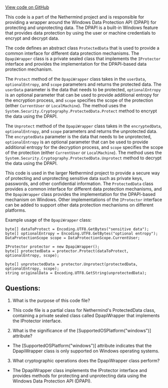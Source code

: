 [View code on GitHub](https://github.com/NethermindEth/nethermind/src/Nethermind/Nethermind.Crypto/ProtectedData.DpapiWrapper.cs)

This code is a part of the Nethermind project and is responsible for providing a wrapper around the Windows Data Protection API (DPAPI) for protecting and unprotecting data. The DPAPI is a built-in Windows feature that provides data protection by using the user or machine credentials to encrypt and decrypt data. 

The code defines an abstract class `ProtectedData` that is used to provide a common interface for different data protection mechanisms. The `DpapiWrapper` class is a private sealed class that implements the `IProtector` interface and provides the implementation for the DPAPI-based data protection mechanism. 

The `Protect` method of the `DpapiWrapper` class takes in the `userData`, `optionalEntropy`, and `scope` parameters and returns the protected data. The `userData` parameter is the data that needs to be protected, `optionalEntropy` is an optional parameter that can be used to provide additional entropy for the encryption process, and `scope` specifies the scope of the protection (either `CurrentUser` or `LocalMachine`). The method uses the `System.Security.Cryptography.ProtectedData.Protect` method to encrypt the data using the DPAPI.

The `Unprotect` method of the `DpapiWrapper` class takes in the `encryptedData`, `optionalEntropy`, and `scope` parameters and returns the unprotected data. The `encryptedData` parameter is the data that needs to be unprotected, `optionalEntropy` is an optional parameter that can be used to provide additional entropy for the decryption process, and `scope` specifies the scope of the protection (either `CurrentUser` or `LocalMachine`). The method uses the `System.Security.Cryptography.ProtectedData.Unprotect` method to decrypt the data using the DPAPI.

This code is used in the larger Nethermind project to provide a secure way of protecting and unprotecting sensitive data such as private keys, passwords, and other confidential information. The `ProtectedData` class provides a common interface for different data protection mechanisms, and the `DpapiWrapper` class provides the implementation for the DPAPI-based mechanism on Windows. Other implementations of the `IProtector` interface can be added to support other data protection mechanisms on different platforms. 

Example usage of the `DpapiWrapper` class:

```
byte[] dataToProtect = Encoding.UTF8.GetBytes("sensitive data");
byte[] optionalEntropy = Encoding.UTF8.GetBytes("optional entropy");
DataProtectionScope scope = DataProtectionScope.CurrentUser;

IProtector protector = new DpapiWrapper();
byte[] protectedData = protector.Protect(dataToProtect, optionalEntropy, scope);

byte[] unprotectedData = protector.Unprotect(protectedData, optionalEntropy, scope);
string originalData = Encoding.UTF8.GetString(unprotectedData);
```
## Questions: 
 1. What is the purpose of this code file?
- This code file is a partial class for Nethermind's ProtectedData class, containing a private sealed class called DpapiWrapper that implements the IProtector interface.

2. What is the significance of the [SupportedOSPlatform("windows")] attribute?
- The [SupportedOSPlatform("windows")] attribute indicates that the DpapiWrapper class is only supported on Windows operating systems.

3. What cryptographic operations does the DpapiWrapper class perform?
- The DpapiWrapper class implements the IProtector interface and provides methods for protecting and unprotecting data using the Windows Data Protection API (DPAPI).